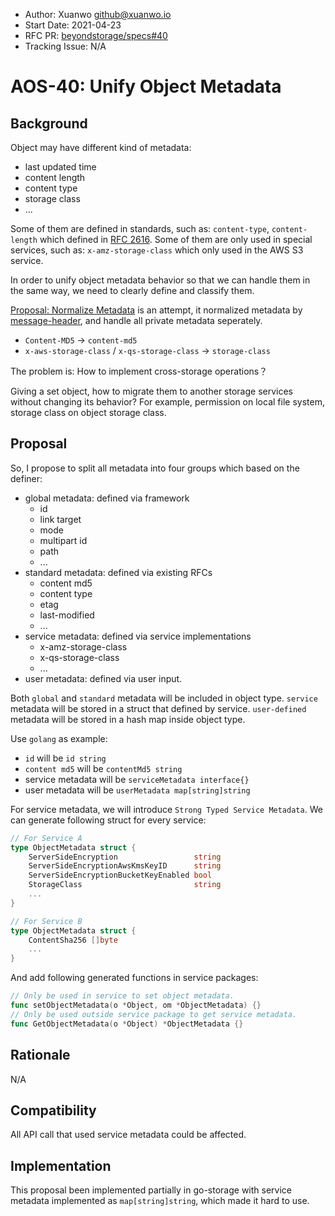 - Author: Xuanwo <github@xuanwo.io>
- Start Date: 2021-04-23
- RFC PR: [beyondstorage/specs#40](https://github.com/beyondstorage/specs/issues/40)
- Tracking Issue: N/A

# AOS-40: Unify Object Metadata

## Background

Object may have different kind of metadata:

- last updated time
- content length
- content type
- storage class
- ...

Some of them are defined in standards, such as: `content-type`, `content-length` which defined in [RFC 2616](https://tools.ietf.org/html/rfc2616). Some of them are only used in special services, such as: `x-amz-storage-class` which only used in the AWS S3 service.

In order to unify object metadata behavior so that we can handle them in the same way, we need to clearly define and classify them.

[Proposal: Normalize Metadata](./6-normalize-metadata.md) is an attempt, it normalized metadata by [message-header](https://www.iana.org/assignments/message-headers/message-headers.xhtml), and handle all private metadata seperately.

- `Content-MD5` -> `content-md5`
- `x-aws-storage-class` / `x-qs-storage-class` -> `storage-class`

The problem is: How to implement cross-storage operations？

Giving a set object, how to migrate them to another storage services without changing its behavior? For example, permission on local file system, storage class on object storage class.

## Proposal

So, I propose to split all metadata into four groups which based on the definer:

- global metadata: defined via framework
    - id
    - link target
    - mode
    - multipart id
    - path
    - ...
- standard metadata: defined via existing RFCs
    - content md5
    - content type
    - etag
    - last-modified
    - ...
- service metadata: defined via service implementations
    - x-amz-storage-class
    - x-qs-storage-class
    - ...
- user metadata: defined via user input.

Both `global` and `standard` metadata will be included in object type.
`service` metadata will be stored in a struct that defined by service.
`user-defined` metadata will be stored in a hash map inside object type.

Use `golang` as example:

- `id` will be `id string`
- `content md5` will be `contentMd5 string`
- service metadata will be `serviceMetadata interface{}`
- user metadata will be `userMetadata map[string]string`

For service metadata,  we will introduce `Strong Typed Service Metadata`. We can generate following struct for every service:

```go
// For Service A
type ObjectMetadata struct {
    ServerSideEncryption                 string
    ServerSideEncryptionAwsKmsKeyID      string
    ServerSideEncryptionBucketKeyEnabled bool
    StorageClass                         string
    ...
}

// For Service B
type ObjectMetadata struct {
	ContentSha256 []byte
	...
}
```

And add following generated functions in service packages:

```go
// Only be used in service to set object metadata.
func setObjectMetadata(o *Object, om *ObjectMetadata) {}
// Only be used outside service package to get service metadata.
func GetObjectMetadata(o *Object) *ObjectMetadata {}
```

## Rationale

N/A

## Compatibility

All API call that used service metadata could be affected.

## Implementation

This proposal been implemented partially in go-storage with service metadata implemented as `map[string]string`, which made it hard to use.
